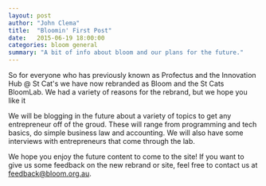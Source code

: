 ```yaml
---
layout: post
author: "John Clema"
title:  "Bloomin' First Post"
date:   2015-06-19 18:00:00
categories: bloom general
summary: "A bit of info about bloom and our plans for the future."
---
```


So for everyone who has previously known as Profectus and the Innovation Hub @ St Cat's we have now rebranded as Bloom and the St Cats BloomLab. We had a variety of reasons for the rebrand, but we hope you like it

We will be blogging in the future about a variety of topics to get any entrepreneur off of the groud. These will range from programming and tech basics, do simple business law and accounting. We will also have some interviews with entrepreneurs that come through the lab.

We hope you enjoy the future content to come to the site! If you want to give us some feedback on the new rebrand or site, feel free to contact us at feedback@bloom.org.au.